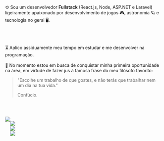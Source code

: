 ⚙️ Sou um desenvolvedor **Fullstack** (React.js, Node, ASP.NET e Laravel) ligeiramente apaixonado por desenvolvimento de jogos 🎮, astronomia 🪐 e tecnologia no geral 🖥️.
<br/><br/>

<br/><br/>
⏳ Aplico assiduamente meu tempo em estudar e me desenvolver na programação.
<br/><br/>
💼 No momento estou em busca de conquistar minha primeira oportunidade na área, em virtude de fazer jus à famosa frase do meu filósofo favorito:
> "Escolhe um trabalho de que gostes, e não terás que trabalhar nem um dia na tua vida."
>
> Confúcio.
> 
<br/><br/>

<div style="display: flex; flex-direction: row; flex-wrap: nowrap;">
  <img src="https://github-readme-stats.vercel.app/api/top-langs/?username=WesleyTelesBenette&layout=donut-vertical&theme=github_dark"/>
  <p align="center">
    <a href="https://skillicons.dev">
      <img src="https://skillicons.dev/icons?i=html,css" />
    </a>
    <br/>
    <a href="https://skillicons.dev">
      <img src="https://skillicons.dev/icons?i=js,cs,php" />
    </a>
    <br/>
    <a href="https://skillicons.dev">
      <img src="https://skillicons.dev/icons?i=nodejs,dotnet,laravel,postman" />
    </a>
  </p>
</div>
